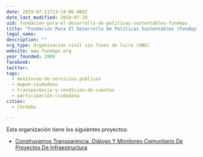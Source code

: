 ```yaml
---
date: 2019-07-21T23:14:06.000Z
date_last_modified: 2019-07-29
uid: fundacion-para-el-desarrollo-de-politicas-sustentables-fundeps
title: "Fundación Para El Desarrollo De Políticas Sustentables (Fundeps)"
legal_name: 
description: ""
org_type: Organización civil sin fines de lucro (ONG)
website: www.fundeps.org
year_founded: 2009
facebook: 
twitter: 
tags:
  - monitoreo-de-servicios-publicos
  - mapeo-ciudadano
  - transparencia-y-rendicion-de-cuentas
  - participación-ciudadana
cities: 
  - Córdoba

---
```


Esta organización tiene los siguientes proyectos:

- [Construyamos Transparencia. Diálogo Y Monitoreo Comunitario De Proyectos De Infraestructura](/proyectos/construyamos-transparencia-dialogo-y-monitoreo-comunitario-de-proyectos-de-infraestructura)
